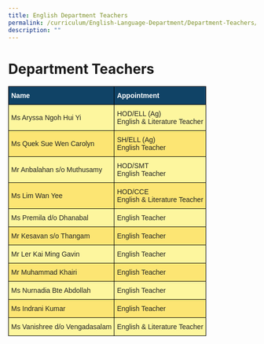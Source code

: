```yaml
---
title: English Department Teachers
permalink: /curriculum/English-Language-Department/Department-Teachers/permalink/
description: ""
---
```



Department Teachers
===================

<style type="text/css">
.tg  {border-collapse:collapse;border-spacing:0;}
.tg td{border-color:black;border-style:solid;border-width:1px;font-family:Arial, sans-serif;font-size:14px;
  overflow:hidden;padding:10px 5px;word-break:normal;}
.tg th{border-color:black;border-style:solid;border-width:1px;font-family:Arial, sans-serif;font-size:14px;
  font-weight:normal;overflow:hidden;padding:10px 5px;word-break:normal;}
.tg .tg-c0uh{background-color:#FCE573;color:#222;text-align:left;vertical-align:middle}
.tg .tg-ai2f{background-color:#104366;color:#FFF;font-weight:bold;text-align:left;vertical-align:middle}
.tg .tg-4k6w{background-color:#FDF69E;color:#222;text-align:left;vertical-align:middle}
</style>
<table class="tg">
<thead>
  <tr>
    <th class="tg-ai2f"><span style="font-weight:bold;color:#FFF;background-color:#104366">Name</span></th>
    <th class="tg-ai2f"><span style="font-weight:bold;color:#FFF;background-color:#104366">Appointment</span></th>
  </tr>
</thead>
<tbody>
  <tr>
    <td class="tg-4k6w"><span style="color:#222;background-color:#FDF69E">Ms Aryssa Ngoh Hui Yi</span></td>
    <td class="tg-4k6w"><span style="color:#222;background-color:#FDF69E">HOD/ELL (Ag)</span><br><span style="color:#222;background-color:#FDF69E">English &amp; Literature Teacher</span><br></td>
  </tr>
  <tr>
    <td class="tg-c0uh"><span style="color:#222;background-color:#FCE573"> Ms Quek Sue Wen Carolyn</span></td>
    <td class="tg-c0uh"><span style="color:#222;background-color:#FCE573">SH/ELL (Ag)</span><br><span style="color:#222;background-color:#FCE573">English Teacher</span></td>
  </tr>
  <tr>
    <td class="tg-4k6w"><span style="color:#222;background-color:#FDF69E">Mr Anbalahan s/o Muthusamy</span></td>
    <td class="tg-4k6w"><span style="color:#222;background-color:#FDF69E">HOD/SMT</span><br><span style="color:#222;background-color:#FDF69E">English Teacher</span><br></td>
  </tr>
  <tr>
    <td class="tg-c0uh"><span style="color:#222;background-color:#FCE573">Ms Lim Wan Yee</span></td>
    <td class="tg-c0uh"><span style="color:#222;background-color:#FCE573">HOD/CCE</span><br><span style="color:#222;background-color:#FCE573">English &amp; Literature Teacher</span></td>
  </tr>
  <tr>
    <td class="tg-4k6w"><span style="color:#222;background-color:#FDF69E">Ms Premila d/o Dhanabal</span></td>
    <td class="tg-4k6w"><span style="color:#222;background-color:#FDF69E">English Teacher</span><br></td>
  </tr>
  <tr>
    <td class="tg-c0uh"><span style="color:#222;background-color:#FCE573">Mr Kesavan s/o Thangam</span></td>
    <td class="tg-c0uh"><span style="color:#222;background-color:#FCE573">English Teacher</span></td>
  </tr>
  <tr>
    <td class="tg-4k6w"><span style="color:#222;background-color:#FDF69E">Mr Ler Kai Ming Gavin</span></td>
    <td class="tg-4k6w"><span style="color:#222;background-color:#FDF69E">English Teacher</span></td>
  </tr>
  <tr>
    <td class="tg-c0uh"><span style="color:#222;background-color:#FCE573">Mr Muhammad Khairi</span></td>
    <td class="tg-c0uh"><span style="color:#222;background-color:#FCE573">English Teacher</span></td>
  </tr>
  <tr>
    <td class="tg-4k6w"><span style="color:#222;background-color:#FDF69E">Ms Nurnadia Bte Abdollah</span></td>
    <td class="tg-4k6w"><span style="color:#222;background-color:#FDF69E">English Teacher</span></td>
  </tr>
  <tr>
    <td class="tg-c0uh"><span style="color:#222;background-color:#FCE573">Ms Indrani Kumar</span></td>
    <td class="tg-c0uh"><span style="color:#222;background-color:#FCE573">English Teacher</span><br></td>
  </tr>
  <tr>
    <td class="tg-4k6w"><span style="color:#222;background-color:#FDF69E">Ms Vanishree d/o Vengadasalam</span></td>
    <td class="tg-4k6w"><span style="color:#222;background-color:#FDF69E">English &amp; Literature Teacher</span></td>
  </tr>
</tbody>
</table>